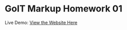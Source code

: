 # GoIT Markup Homework 01

 Live Demo:
[View the Website Here](https://erdll0.github.io/goit-markup-hw-01/)
